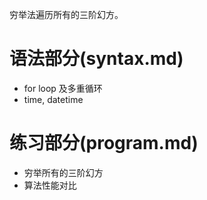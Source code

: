 穷举法遍历所有的三阶幻方。

# 语法部分(syntax.md)

- for loop 及多重循环
- time, datetime

# 练习部分(program.md)

- 穷举所有的三阶幻方
- 算法性能对比

